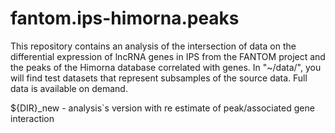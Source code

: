 # fantom.ips-himorna.peaks

This repository contains an analysis of the intersection of data on the differential expression of lncRNA genes in IPS from the FANTOM project and the peaks of the Himorna database correlated with genes.
In "~/data/", you will find test datasets that represent subsamples of the source data. Full data is available on demand.


${DIR}_new - analysis`s version with re estimate of peak/associated gene interaction